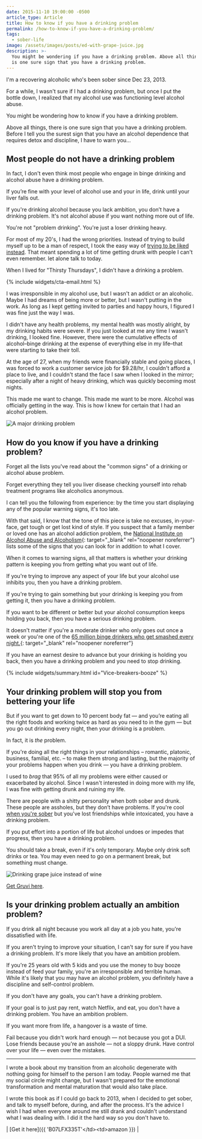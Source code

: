 ```yaml
---
date: 2015-11-10 19:00:00 -0500
article_type: Article
title: How to know if you have a drinking problem
permalink: /how-to-know-if-you-have-a-drinking-problem/
tags:
  - sober-life
image: /assets/images/posts/ed-with-grape-juice.jpg
description: >-
  You might be wondering if you have a drinking problem. Above all things, there
  is one sure sign that you have a drinking problem.
---
```

I'm a recovering alcoholic who's been sober since Dec 23, 2013.

For a while, I wasn't sure if I had a drinking problem, but once I put the bottle down, I realized that my alcohol use was functioning level alcohol abuse.

You might be wondering how to know if you have a drinking problem.

Above all things, there is one sure sign that you have a drinking problem. Before I tell you the surest sign that you have an alcohol dependence that requires detox and discipline, I have to warn you…

## Most people do not have a drinking problem

In fact, I don't even think most people who engage in binge drinking and alcohol abuse have a drinking problem.

If you’re fine with your level of alcohol use and your in life, drink until your liver falls out.

If you're drinking alcohol because you lack ambition, you don’t have a drinking problem. It's not alcohol abuse if you want nothing more out of life.

You're not "problem drinking". You're just a loser drinking heavy.

For most of my 20's, I had the wrong priorities. Instead of trying to build myself up to be a man of respect, I took the easy way of [trying to be liked instead](/how-to-be-likeable/). That meant spending a lot of time getting drunk with people I can't even remember. let alone talk to today.

When I lived for "Thirsty Thursdays", I didn't have a drinking a problem.

{% include widgets/cta-email.html %}

I was irresponsible in my alcohol use, but I wasn't an addict or an alcoholic. Maybe I had dreams of being more or better, but I wasn't putting in the work. As long as I kept getting invited to parties and happy hours, I figured I was fine just the way I was.

I didn't have any health problems, my mental health was mostly alright, by my drinking habits were severe. If you just looked at me any time I wasn't drinking, I looked fine. However, there were the cumulative effects of alcohol–binge drinking at the expense of everything else in my life–that were starting to take their toll.

At the age of 27, when my friends were financially stable and going places, I was forced to work a customer service job for $9.28/hr, I couldn't afford a place to live, and I couldn't stand the face I saw when I looked in the mirror; especially after a night of heavy drinking, which was quickly becoming most nights.

This made me want to change. This made me want to be more. Alcohol was officially getting in the way. This is how I knew for certain that I had an alcohol problem.

![A major drinking problem](/assets/images/posts/ed-drunk.jpg "A typical photo from my drinking days. I remember that I had to work the next day.")

## How do you know if you have a drinking problem?

Forget all the lists you've read about the "common signs" of a drinking or alcohol abuse problem.

Forget everything they tell you liver disease checking yourself into rehab treatment programs like alcoholics anonymous.

I can tell you the following from experience: by the time you start displaying any of the popular warning signs, it's too late.

With that said, I know that the tone of this piece is take no excuses, in-your-face, get tough or get lost kind of style. If you suspect that a family member or loved one has an alcohol addiction problem, the [National Institute on Alcohol Abuse and Alcoholism](https://www.niaaa.nih.gov/alcohol-health/overview-alcohol-consumption/alcohol-use-disorders){: target="_blank" rel="noopener noreferrer"} lists some of the signs that you can look for in addition to what I cover.

When it comes to warning signs, all that matters is whether your drinking pattern is keeping you from getting what you want out of life.

If you're trying to improve any aspect of your life but your alcohol use inhibits you, then you have a drinking problem.

If you're trying to gain something but your drinking is keeping you from getting it, then you have a drinking problem.

If you want to be different or better but your alcohol consumption keeps holding you back, then you have a serious drinking problem.

It doesn't matter if you're a moderate drinker who only goes out once a week or you're one of the [65 million binge drinkers who get smashed every night.](https://talbottcampus.com/alcoholism-statistics/){: target="_blank" rel="noopener noreferrer"}

If you have an earnest desire to advance but your drinking is holding you back, then you have a drinking problem and you need to stop drinking.

{% include widgets/summary.html id="Vice-breakers-booze" %}

## Your drinking problem will stop you from bettering your life

But if you want to get down to 10 percent body fat — and you’re eating all the right foods and working twice as hard as you need to in the gym — but you go out drinking every night, then your drinking is a problem.

In fact, it is *the* problem.

If you're doing all the right things in your relationships – romantic, platonic, business, familial, etc. – to make them strong and lasting, but the majority of your problems happen when you drink — you have a drinking problem.

I used to *brag* that 95% of all my problems were either caused or exacerbated by alcohol. Since I wasn't interested in doing more with my life, I was fine with getting drunk and ruining my life.

There are people with a shitty personality when both sober and drunk. These people are assholes, but they don’t have problems. If you're cool [when you're sober](/how-to-know-if-you-have-a-drinking-problem/) but you've lost friendships while intoxicated, you have a drinking problem.

If you put effort into a portion of life but alcohol undoes or impedes that progress, then you have a drinking problem.

You should take a break, even if it's only temporary. Maybe only drink soft drinks or tea. You may even need to go on a permanent break, but something must change.

![Drinking grape juice instead of wine](/assets/images/posts/2015/edgruvi1.jpg "I love drinking Gruvi non-alcoholic drinks now. I get the taste of some of my favorite beers but without the problems of getting drunk. Check them out at the link below and use discount code Ed10")

[Get Gruvi here](https://www.getgruvi.com/drinks).

## Is your drinking problem actually an ambition problem?

If you drink all night because you work all day at a job you hate, you're dissatisfied with life.

If you aren't trying to improve your situation, I can't say for sure if you have a drinking problem. It's more likely that you have an ambition problem.

If you're 25 years old with 5 kids and you use the money to buy booze instead of feed your family, you're an irresponsible and terrible human. While it's likely that you may have an alcohol problem, you definitely have a discipline and self-control problem.

If you don't have any goals, you can't have a drinking problem.

If your goal is to just pay rent, watch Netflix, and eat, you don't have a drinking problem. You have an ambition problem.

If you want more from life, a hangover is a waste of time.

Fail because you didn't work hard enough — not because you got a DUI. Lose friends because you're an asshole — not a sloppy drunk. Have control over your life — even over the mistakes.

---

I wrote a book about my transition from an alcoholic degenerate with nothing going for himself to the person I am today. People warned me that my social circle might change, but I wasn't prepared for the emotional transformation and mental maturation that would also take place.

I wrote this book as if I could go back to 2013, when I decided to get sober, and talk to myself before, during, and after the process. It's the advice I wish I had when everyone around me still drank and couldn't understand what I was dealing with. I did it the hard way so you don't have to.

| \[Get it here\]({{ 'B07LFX335T'&lt;/td&gt;&lt;td&gt;amazon }}) |
